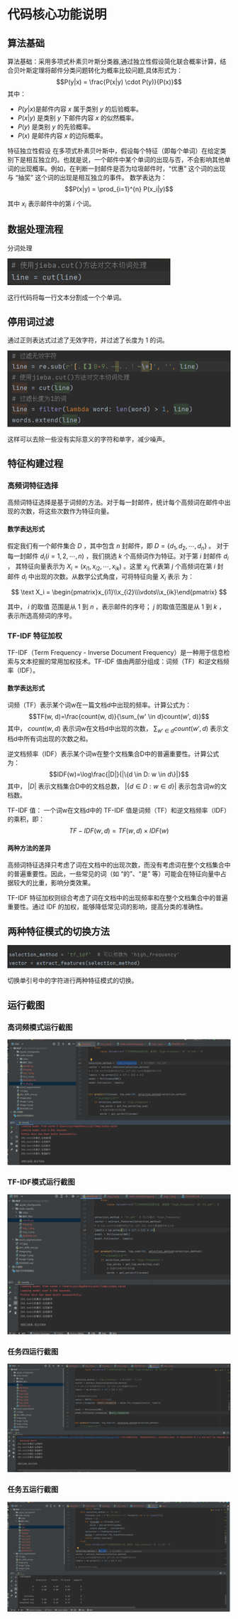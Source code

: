 # 代码核心功能说明

## 算法基础
算法基础：采用多项式朴素贝叶斯分类器,通过独立性假设简化联合概率计算，结合贝叶斯定理将邮件分类问题转化为概率比较问题,具体形式为： 
  $$P(y|x) = \frac{P(x|y) \cdot P(y)}{P(x)}$$
  其中：
  - $P(y|x)$是邮件内容 $x$ 属于类别 $y$ 的后验概率。
  - $P(x|y)$ 是类别 $y$ 下邮件内容 $x$ 的似然概率。
  - $P(y)$ 是类别 $y$ 的先验概率。
  - $P(x)$ 是邮件内容 $x$ 的边际概率。

特征独立性假设
在多项式朴素贝叶斯中，假设每个特征（即每个单词）在给定类别下是相互独立的。也就是说，一个邮件中某个单词的出现与否，不会影响其他单词的出现概率。例如，在判断一封邮件是否为垃圾邮件时，“优惠” 这个词的出现与 “抽奖” 这个词的出现是相互独立的事件。
数学表达为：
  $$P(x|y) = \prod_{i=1}^{n} P(x_i|y)$$
  
  其中 $x_i$ 表示邮件中的第 $i$ 个词。 

## 数据处理流程

分词处理

![img.png](img.png)

这行代码将每一行文本分割成一个个单词。

## 停用词过滤

通过正则表达式过滤了无效字符，并过滤了长度为 1 的词。

![img_1.png](img_1.png)

这样可以去除一些没有实际意义的字符和单字，减少噪声。

## 特征构建过程

### 高频词特征选择

高频词特征选择是基于词频的方法。对于每一封邮件，统计每个高频词在邮件中出现的次数，将这些次数作为特征向量。

#### 数学表达形式

假定我们有一个邮件集合 $D$  ，其中包含 $n$ 封邮件，即 $D = \{d_1, d_2, \cdots, d_n\}$ 。
对于每一封邮件 $d_i(i = 1, 2, \cdots, n)$  ，我们挑选 $k$ 个高频词作为特征。对于第 $i$ 封邮件 $d_i$  ，
其特征向量表示为 $X_i = (x_{i1}, x_{i2}, \cdots, x_{ik})$  。这里 $x_{ij}$ 代表第 $j$ 个高频词在第 $i$ 封
邮件 $d_i$ 中出现的次数。从数学公式角度，可将特征向量 $X_i$ 表示
为： 



  $$    \text   X_i = \begin{pmatrix}x_{i1}\\x_{i2}\\\vdots\\x_{ik}\end{pmatrix}  $$ 




其中， $i$ 的取值
范围是从 $1$ 到 $n$ ，表示邮件的序号； $j$ 的取值范围是从 $1$ 到 $k$ ，表示所选高频词的序号。
### TF-IDF 特征加权

TF-IDF（Term Frequency - Inverse Document Frequency）是一种用于信息检索与文本挖掘的常用加权技术。TF-IDF
值由两部分组成：词频（TF）和逆文档频率（IDF）。

#### 数学表达形式

词频（TF）表示某个词w在一篇文档d中出现的频率。计算公式为：
 $$TF(w, d)=\frac{count(w, d)}{\sum_{w' \in d}count(w', d)}$$ 
其中， $count(w, d)$  表示词w在文档d中出现的次数， $\sum_{w' \in d}count(w', d)$  表示文档d中所有词出现的次数之和。

逆文档频率（IDF）表示某个词w在整个文档集合D中的普遍重要性。计算公式为：
$$IDF(w)=\log\frac{|D|}{|\{d \in D: w \in d\}|}$$
其中， $|D|$ 表示文档集合D中的文档总数， $|\{d \in D: w \in d\}|$ 表示包含词w的文档数。

TF-IDF 值：
一个词w在文档d中的 TF-IDF 值是词频（TF）和逆文档频率（IDF）的乘积，即：
$$TF - IDF(w,d)=TF(w,d)\times IDF(w)$$

#### 两种方法的差异

高频词特征选择只考虑了词在文档中的出现次数，而没有考虑词在整个文档集合中的普遍重要性。因此，一些常见的词（如 “的”、“是”
等）可能会在特征向量中占据较大的比重，影响分类效果。

TF-IDF 特征加权则综合考虑了词在文档中的出现频率和在整个文档集合中的普遍重要性。通过 IDF 的加权，能够降低常见词的影响，提高分类的准确性。

## 两种特征模式的切换方法

![img_2.png](img_2.png)

切换单引号中的字符进行两种特征模式的切换。

## 运行截图

### 高词频模式运行截图

![img_3.png](img_3.png)

### TF-IDF模式运行截图

![img_4.png](img_4.png)

### 任务四运行截图

![img_5.png](img_5.png)

### 任务五运行截图

![img_6.png](img_6.png)